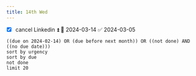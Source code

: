 ```yaml
---
title: 14th Wed
---
```

- [x] cancel Linkedin ⏫ 📅 2024-03-14 ✅ 2024-03-05
```tasks
((due on 2024-02-14) OR (due before next month)) OR ((not done) AND ((no due date)))
sort by urgency
sort by due
not done
limit 20
```